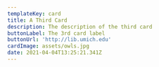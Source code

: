 ```yaml
---
templateKey: card
title: A Third Card
description: The description of the third card
buttonLabel: The 3rd card label
buttonUrl: 'http://lib.umich.edu'
cardImage: assets/owls.jpg
date: 2021-04-04T13:25:21.341Z
---
```

